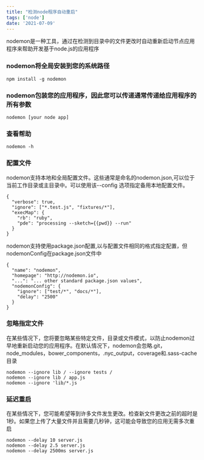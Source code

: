 ```yaml
---
title: "检测node程序自动重启"
tags: ['node']
date: '2021-07-09'
---
```


nodemon是一种工具，通过在检测到目录中的文件更改时自动重新启动节点应用程序来帮助开发基于node.js的应用程序

### nodemon将全局安装到您的系统路径

```
npm install -g nodemon
```

### nodemon包装您的应用程序，因此您可以传递通常传递给应用程序的所有参数

```
nodemon [your node app]
```

### 查看帮助

```
nodemon -h
```

### 配置文件

nodemon支持本地和全局配置文件。这些通常是命名的nodemon.json,可以位于当前工作目录或主目录中。可以使用该--config <file>选项指定备用本地配置文件。

```
{
  "verbose": true,
  "ignore": ["*.test.js", "fixtures/*"],
  "execMap": {
    "rb": "ruby",
    "pde": "processing --sketch={{pwd}} --run"
  }
}
```

nodemon支持使用package.json配置,以与配置文件相同的格式指定配置，但nodemonConfig在package.json文件中

```
{
  "name": "nodemon",
  "homepage": "http://nodemon.io",
  "...": "... other standard package.json values",
  "nodemonConfig": {
    "ignore": ["test/*", "docs/*"],
    "delay": "2500"
  }
}
```

### 忽略指定文件

在某些情况下，您将要忽略某些特定文件，目录或文件模式，以防止nodemon过早地重新启动您的应用程序。在默认情况下，nodemon会忽略.git，node_modules，bower_components，.nyc_output，coverage和.sass-cache目录

```
nodemon --ignore lib / --ignore tests /
nodemon --ignore lib / app.js
nodemon --ignore 'lib/*.js

```

### 延迟重启

在某些情况下，您可能希望等到许多文件发生更改。检查新文件更改之前的超时是1秒。如果您上传了大量文件并且需要几秒钟，这可能会导致您的应用无需多次重启

```
nodemon --delay 10 server.js
nodemon --delay 2.5 server.js
nodemon --delay 2500ms server.js
```
